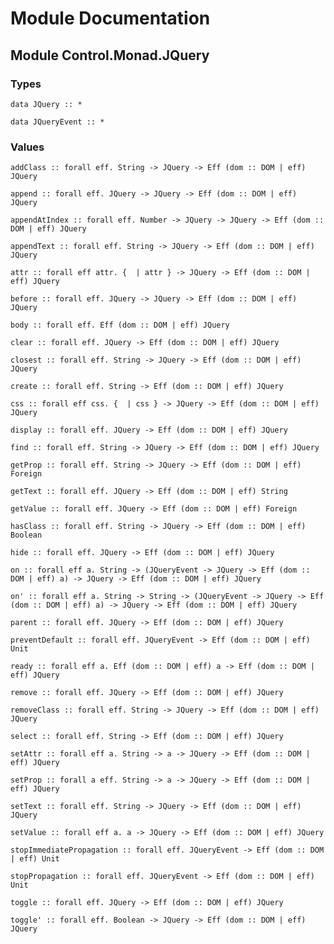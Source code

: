 # Module Documentation

## Module Control.Monad.JQuery

### Types

    data JQuery :: *

    data JQueryEvent :: *


### Values

    addClass :: forall eff. String -> JQuery -> Eff (dom :: DOM | eff) JQuery

    append :: forall eff. JQuery -> JQuery -> Eff (dom :: DOM | eff) JQuery

    appendAtIndex :: forall eff. Number -> JQuery -> JQuery -> Eff (dom :: DOM | eff) JQuery

    appendText :: forall eff. String -> JQuery -> Eff (dom :: DOM | eff) JQuery

    attr :: forall eff attr. {  | attr } -> JQuery -> Eff (dom :: DOM | eff) JQuery

    before :: forall eff. JQuery -> JQuery -> Eff (dom :: DOM | eff) JQuery

    body :: forall eff. Eff (dom :: DOM | eff) JQuery

    clear :: forall eff. JQuery -> Eff (dom :: DOM | eff) JQuery

    closest :: forall eff. String -> JQuery -> Eff (dom :: DOM | eff) JQuery

    create :: forall eff. String -> Eff (dom :: DOM | eff) JQuery

    css :: forall eff css. {  | css } -> JQuery -> Eff (dom :: DOM | eff) JQuery

    display :: forall eff. JQuery -> Eff (dom :: DOM | eff) JQuery

    find :: forall eff. String -> JQuery -> Eff (dom :: DOM | eff) JQuery

    getProp :: forall eff. String -> JQuery -> Eff (dom :: DOM | eff) Foreign

    getText :: forall eff. JQuery -> Eff (dom :: DOM | eff) String

    getValue :: forall eff. JQuery -> Eff (dom :: DOM | eff) Foreign

    hasClass :: forall eff. String -> JQuery -> Eff (dom :: DOM | eff) Boolean

    hide :: forall eff. JQuery -> Eff (dom :: DOM | eff) JQuery

    on :: forall eff a. String -> (JQueryEvent -> JQuery -> Eff (dom :: DOM | eff) a) -> JQuery -> Eff (dom :: DOM | eff) JQuery

    on' :: forall eff a. String -> String -> (JQueryEvent -> JQuery -> Eff (dom :: DOM | eff) a) -> JQuery -> Eff (dom :: DOM | eff) JQuery

    parent :: forall eff. JQuery -> Eff (dom :: DOM | eff) JQuery

    preventDefault :: forall eff. JQueryEvent -> Eff (dom :: DOM | eff) Unit

    ready :: forall eff a. Eff (dom :: DOM | eff) a -> Eff (dom :: DOM | eff) JQuery

    remove :: forall eff. JQuery -> Eff (dom :: DOM | eff) JQuery

    removeClass :: forall eff. String -> JQuery -> Eff (dom :: DOM | eff) JQuery

    select :: forall eff. String -> Eff (dom :: DOM | eff) JQuery

    setAttr :: forall eff a. String -> a -> JQuery -> Eff (dom :: DOM | eff) JQuery

    setProp :: forall a eff. String -> a -> JQuery -> Eff (dom :: DOM | eff) JQuery

    setText :: forall eff. String -> JQuery -> Eff (dom :: DOM | eff) JQuery

    setValue :: forall eff a. a -> JQuery -> Eff (dom :: DOM | eff) JQuery

    stopImmediatePropagation :: forall eff. JQueryEvent -> Eff (dom :: DOM | eff) Unit

    stopPropagation :: forall eff. JQueryEvent -> Eff (dom :: DOM | eff) Unit

    toggle :: forall eff. JQuery -> Eff (dom :: DOM | eff) JQuery

    toggle' :: forall eff. Boolean -> JQuery -> Eff (dom :: DOM | eff) JQuery